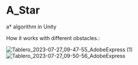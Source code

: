# A_Star
a* algorithm in Unity

How it works with different obstacles.:

![Tablero_2023-07-27_09-47-55_AdobeExpress (1)](https://github.com/NewMickrig/A_Star/assets/77498360/344bd27a-8a05-40e3-8467-57943a40c879)
![Tablero_2023-07-27_09-50-56_AdobeExpress](https://github.com/NewMickrig/A_Star/assets/77498360/a26b74db-5284-4b03-b79e-3b0f295f33a6)
